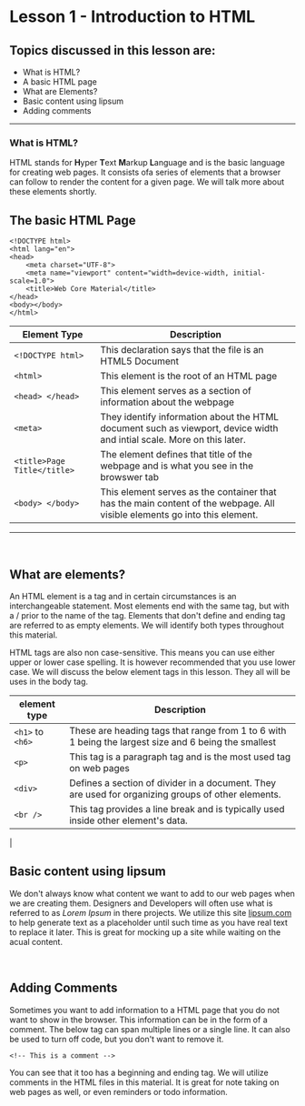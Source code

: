 # Lesson 1 - Introduction to HTML

## **Topics discussed in this lesson are:**
- What is HTML?
- A basic HTML page
- What are Elements?
- Basic content using lipsum
- Adding comments

---

### **What is HTML?**
HTML stands for **H**yper **T**ext **M**arkup **L**anguage and is the basic language for creating web pages. It consists ofa series of elements that a browser can follow to render the content for a given page. We will talk more about these elements shortly.

## The basic HTML Page

```
<!DOCTYPE html>
<html lang="en">
<head>
    <meta charset="UTF-8">
    <meta name="viewport" content="width=device-width, initial-scale=1.0">
    <title>Web Core Material</title>
</head>
<body></body>
</html>
```

| Element Type | Description |
| ------------------------- |--------------------------------- |
| `<!DOCTYPE html>` | This declaration says that the file is an HTML5 Document |
| `<html>` | This element is the root of an HTML page |    
|`<head> </head>` | This element serves as a section of information about the webpage |
|`<meta>`| They identify information about the HTML document such as viewport, device width and intial scale. More on this later.|
|`<title>Page Title</title>` | The element defines that title of the webpage and is what you see in the browswer tab |
|`<body> </body>` | This element serves as the container that has the main content of the webpage. All visible elements go into this element. |  
---
<br>

## What are elements?
An HTML element is a tag and in certain circumstances is an interchangeable statement. Most elements end with the same tag, but with a / prior to the name of the tag. Elements that don't define and ending tag are referred to as empty elements. We will identify both types throughout this material.

HTML tags are also non case-sensitive. This means you can use either upper or lower case spelling. It is however recommended that you use lower case. We will discuss the below element tags in this lesson. They all will be uses in the body tag.

| element type | Description |
| ------------ | ------------------------------ |
| `<h1>` to `<h6>` | These are heading tags that range from 1 to 6 with 1 being the largest size and 6 being the smallest |
| `<p>` | This tag is a paragraph tag and is the most used tag on web pages |
| `<div>` | Defines a section of divider in a document. They are used for organizing groups of other elements. |
| `<br />` | This tag provides a line break and is typically used inside other element's data. |
|
<br>

## Basic content using lipsum
We don't always know what content we want to add to our web pages when we are creating them. Designers and Developers will often use what is referred to as *Lorem Ipsum* in there projects.
We utilize this site [lipsum.com](https://lipsum.com) to help generate text as a placeholder until such time as you have real text to replace it later. This is great for mocking up a site while waiting on the acual content.

<br>

## Adding Comments
Sometimes you want to add information to a HTML page that you do not want to show in the browser. This information can be in the form of a comment. The below tag can span multiple lines or a single line. It can also be used to turn off code, but you don't want to remove it.

` <!-- This is a comment --> `

You can see that it too has a beginning and ending tag. We will utilize comments in the HTML files in this material. It is great for note taking on web pages as well, or even reminders or todo information.